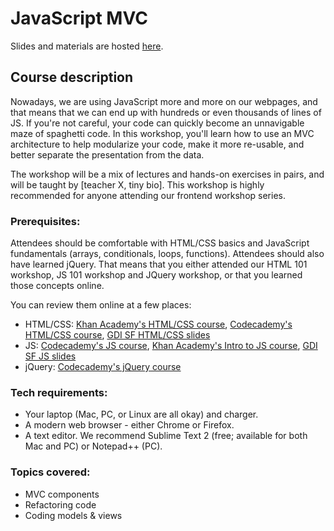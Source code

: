 # JavaScript MVC

Slides and materials are hosted [here](http://teaching-materials.org/jsmvc).

## Course description

Nowadays, we are using JavaScript more and more on our webpages, and that means that we can end up with hundreds or even thousands of lines of JS. If you're not careful, your code can quickly become an unnavigable maze of spaghetti code. In this workshop, you'll learn how to use an MVC architecture to help modularize your code, make it more re-usable, and better separate the presentation from the data.

The workshop will be a mix of lectures and hands-on exercises in pairs, and will be taught by [teacher X, tiny bio]. 
This workshop is highly recommended for anyone attending our frontend workshop series.

### Prerequisites:

Attendees should be comfortable with HTML/CSS basics and JavaScript fundamentals (arrays, conditionals, loops, functions). Attendees should also have learned jQuery. That means that you either attended our HTML 101 workshop, JS 101 workshop and JQuery workshop, or that you learned those concepts online. 

You can review them online at a few places:
* HTML/CSS: [Khan Academy's HTML/CSS course](https://khanacademy.org/html-css), [Codecademy's HTML/CSS course](https://www.codecademy.com/tracks/web), [GDI SF HTML/CSS slides](http://teaching-materials.org/htmlcss-1day)
* JS: [Codecademy's JS course](https://www.codecademy.com/tracks/javascript), [Khan Academy's Intro to JS course](https://khanacademy.org/programming),  [GDI SF JS slides](http://teaching-materials.org/javascript)
* jQuery: [Codecademy's jQuery course](https://www.codecademy.com/tracks/jquery)

### Tech requirements:

* Your laptop (Mac, PC, or Linux are all okay) and charger.
* A modern web browser - either Chrome or Firefox. 
* A text editor. We recommend Sublime Text 2 (free; available for both Mac and PC) or Notepad++ (PC).

### Topics covered:

* MVC components
* Refactoring code
* Coding models & views